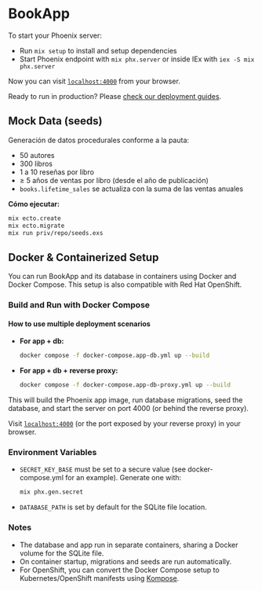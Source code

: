 # BookApp

To start your Phoenix server:

* Run `mix setup` to install and setup dependencies
* Start Phoenix endpoint with `mix phx.server` or inside IEx with `iex -S mix phx.server`

Now you can visit [`localhost:4000`](http://localhost:4000) from your browser.

Ready to run in production? Please [check our deployment guides](https://hexdocs.pm/phoenix/deployment.html).

## Mock Data (seeds)
Generación de datos procedurales conforme a la pauta:

- 50 autores
- 300 libros
- 1 a 10 reseñas por libro
- ≥ 5 años de ventas por libro (desde el año de publicación)
- `books.lifetime_sales` se actualiza con la suma de las ventas anuales

**Cómo ejecutar:**
```bash
mix ecto.create
mix ecto.migrate
mix run priv/repo/seeds.exs
````

## Docker & Containerized Setup

You can run BookApp and its database in containers using Docker and Docker Compose. This setup is also compatible with Red Hat OpenShift.


### Build and Run with Docker Compose

#### How to use multiple deployment scenarios

- **For app + db:**
  ```bash
  docker compose -f docker-compose.app-db.yml up --build
  ```

- **For app + db + reverse proxy:**
  ```bash
  docker compose -f docker-compose.app-db-proxy.yml up --build
  ```

This will build the Phoenix app image, run database migrations, seed the database, and start the server on port 4000 (or behind the reverse proxy).

Visit [`localhost:4000`](http://localhost:4000) (or the port exposed by your reverse proxy) in your browser.

### Environment Variables
- `SECRET_KEY_BASE` must be set to a secure value (see docker-compose.yml for an example). Generate one with:
  ```bash
  mix phx.gen.secret
  ```
- `DATABASE_PATH` is set by default for the SQLite file location.

### Notes
- The database and app run in separate containers, sharing a Docker volume for the SQLite file.
- On container startup, migrations and seeds are run automatically.
- For OpenShift, you can convert the Docker Compose setup to Kubernetes/OpenShift manifests using [Kompose](https://kompose.io/).

